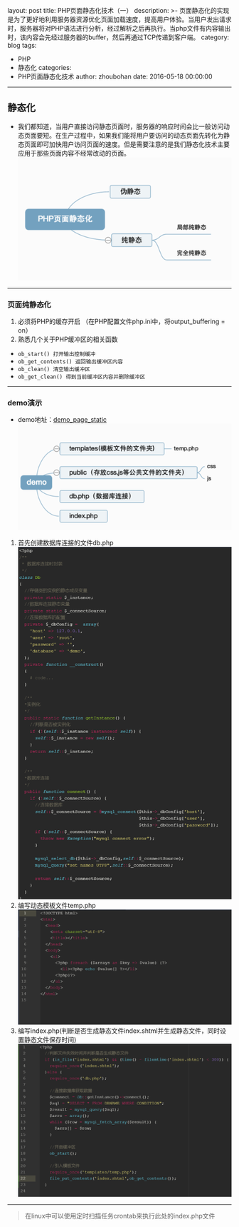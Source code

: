 layout: post
title: PHP页面静态化技术（一）
description: >-
  页面静态化的实现是为了更好地利用服务器资源优化页面加载速度，提高用户体验。当用户发出请求时，服务器将对PHP语法进行分析，经过解析之后再执行。当php文件有内容输出时，该内容会先经过服务器的buffer，然后再通过TCP传递到客户端。
category: blog
tags:
  - PHP
  - 静态化
categories:
  - PHP页面静态化技术
author: zhoubohan
date: 2016-05-18 00:00:00
---
## 静态化
* 我们都知道，当用户直接访问静态页面时，服务器的响应时间会比一般访问动态页面要短。在生产过程中，如果我们能将用户要访问的动态页面先转化为静态页面即可加快用户访问页面的速度。但是需要注意的是我们静态化技术主要应用于那些页面内容不经常改动的页面。<br/>
![page-static-first](/images/pageStatic/page-static-first.png)

---

### 页面纯静态化
1. 必须将PHP的缓存开启
（在PHP配置文件php.ini中，将output_buffering = on）
2. 熟悉几个关于PHP缓冲区的相关函数<br>
<ul>
<li><code>ob_start() 打开输出控制缓冲</code></li>
<li><code>ob_get_contents() 返回输出缓冲区内容</code></li>
<li><code>ob_clean() 清空输出缓冲区</code></li>
<li><code>ob_get_clean() 得到当前缓冲区内容并删除缓冲区</code></li>
</ul>

---

### demo演示
* demo地址：[demo_page_static](https://github.com/zhoubohan/demo_page_static)<br/>
![page-static-second](/images/pageStatic/page-static-second.png)
1. 首先创建数据库连接的文件db.php
![page-static-thrid](/images/pageStatic/page-static-thrid.png)
2. 编写动态模板文件temp.php
![page-static-fifth](/images/pageStatic/page-static-fifth.png)
3. 编写index.php(判断是否生成静态文件index.shtml并生成静态文件，同时设置静态文件保存时间)
![page-static-forth](/images/pageStatic/page-static-forth.png)

---
> 在linux中可以使用定时扫描任务crontab来执行此处的index.php文件